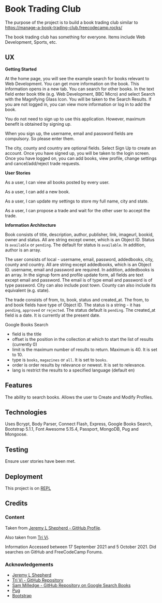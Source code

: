 # Book Trading Club

The purpose of the project is to build a book trading club similar to https://manage-a-book-trading-club.freecodecamp.rocks/

The book trading club has something for everyone.  Items include Web Development, Sports, etc.

## UX

**Getting Started**

At the home page, you will see the example search for books relevant to Web Development.  You can get more information on the book.  This information opens in a new tab.  You can search for other books.  In the text field enter book title (e.g. Web Development, BBC Micro) and select Search with the Magnifying Glass Icon.  You will be taken to the Search Results.  If you are not logged in, you can view more information or log in to add the book.

You do not need to sign up to use this application.  However, maximum benefit is obtained by signing up.

When you sign up, the username, email and password fields are compulsory.  So please enter them.

The city, county and country are optional fields.  Select Sign Up to create an account.  Once you have signed up, you will be taken to the login screen.  Once you have logged on, you can add books, view profile, change settings and cancel/add/reject trade requests. 

**User Stories**

As a user, I can view all books posted by every user.

As a user, I can add a new book.

As a user, I can update my settings to store my full name, city and state.

As a user, I can propose a trade and wait for the other user to accept the trade.

**Information Architecture**

Book consists of title, description, author, publisher, link, imageurl, bookid, owner and status.  All are string except owner, which is an Object ID.  Status is `available` or `pending`.  The default for status is `available`.  In addition, author is an array.

The user consists of local - username, email, password, addedbooks, city, county and country.  All are string except addedbooks, which is an Object ID.  username, email and password are required.  In addition, addedbooks 
is an array.  In the signup form and profile update form, all fields are text except email and password.  The email is of type email and password is of type password.  City can also include post town.  County can also include its equivalent (e.g. state).

The trade consists of from, to, book, status and created_at.  The from, to and book fields have type of Object ID.  The status is a string - it has `pending`, `approved` or `rejected`.  The status default is `pending`.  The created_at field is a date.  It is currently at the present date.

Google Books Search

  - field is the title
  - offset is the position in the collection at which to start the list of results (currently 0)
  - limit is the maximum number of results to return.  Maximum is 40.  It is set to 10.
  - type is `books`, `magazines` or `all`.  It is set to `books`.
  - order is order results by relevance or newest.  It is set to relevance.
  - lang is restrict the results to a specified language (default en)

## Features

The ability to search books.  Allows the user to Create and Modify Profiles.

## Technologies

Uses Bcrypt, Body Parser, Connect Flash, Express, Google Books Search, Bootstrap 5.1.1, Font Awesome 5.15.4, Passport, MongoDB, Pug and Mongoose.

## Testing

Ensure user stories have been met.

## Deployment

This project is on [REPL](https://book-trading-club.ddxps46.repl.co)

## Credits

### Content

Taken from [Jeremy L Shepherd - GitHub Profile](https://github.com/jeremylshepherd).

Also taken from [Tri Vi](https://github.com/triminhvi).

Information Accessed between 17 September 2021 and 5 October 2021.  Did searches on GitHub and FreeCodeCamp Forums.

### Acknowledgements

- [Jeremy L Shepherd](https://jeremylshepherd.io/598a63ca1a426b0012850853)
- [Tri Vi - GitHub Repository ](https://github.com/triminhvi/Book_Trading_Club)
- [Sam Milledge - GitHub Repository on Google Search Books](https://github.com/smilledge/node-google-books-search)
- [Pug](https://pugjs.org)
- [Bootstrap](https://getbootstrap.com)